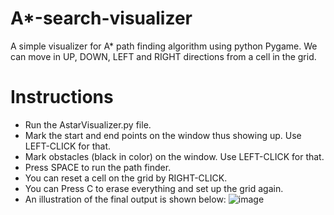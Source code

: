 # A*-search-visualizer
A simple visualizer for A* path finding algorithm using python Pygame. We can move in UP, DOWN, LEFT and RIGHT directions from a cell in the grid.
# Instructions
* Run the AstarVisualizer.py file. 
* Mark the start and end points on the window thus showing up. Use LEFT-CLICK for that.
* Mark obstacles (black in color) on the window. Use LEFT-CLICK for that.
* Press SPACE to run the path finder.  
* You can reset a cell on the grid by RIGHT-CLICK.
* You can Press C to erase everything and set up the grid again.
* An illustration of the final output is shown below:
![image](https://github.com/nikhilsaharan33/A-star-search-visualizer/assets/90635440/905aa259-f6f7-4327-ab3c-f1ee8119bf79)

